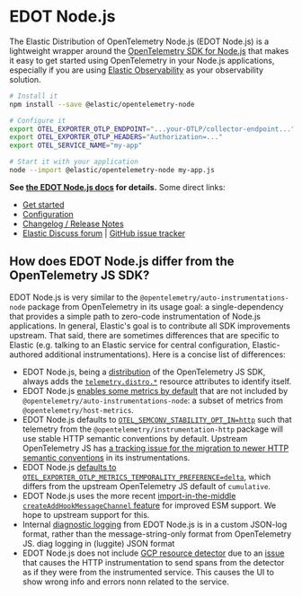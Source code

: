 # EDOT Node.js

The Elastic Distribution of OpenTelemetry Node.js (EDOT Node.js) is a lightweight wrapper around the [OpenTelemetry SDK for Node.js](https://opentelemetry.io/docs/languages/js) that makes it easy to get started using OpenTelemetry in your Node.js applications, especially if you are using [Elastic Observability](https://www.elastic.co/observability) as your observability solution.

```bash
# Install it
npm install --save @elastic/opentelemetry-node

# Configure it
export OTEL_EXPORTER_OTLP_ENDPOINT="...your-OTLP/collector-endpoint..."
export OTEL_EXPORTER_OTLP_HEADERS="Authorization=..."
export OTEL_SERVICE_NAME="my-app"

# Start it with your application
node --import @elastic/opentelemetry-node my-app.js
```

**See [the EDOT Node.js docs](https://www.elastic.co/docs/reference/opentelemetry/edot-sdks/nodejs) for details.**
Some direct links:

* [Get started](https://www.elastic.co/docs/reference/opentelemetry/edot-sdks/nodejs/setup)
* [Configuration](https://www.elastic.co/docs/reference/opentelemetry/edot-sdks/nodejs/configuration)
* [Changelog / Release Notes](https://www.elastic.co/docs/release-notes/edot/sdks/node)
* [Elastic Discuss forum](https://discuss.elastic.co/tags/c/observability/apm/58/nodejs) | [GitHub issue tracker](https://github.com/elastic/elastic-otel-node/issues)


## How does EDOT Node.js differ from the OpenTelemetry JS SDK?

EDOT Node.js is very similar to the `@opentelemetry/auto-instrumentations-node` package from OpenTelemetry in its usage goal: a single-dependency that provides a simple path to zero-code instrumentation of Node.js applications. In general, Elastic's goal is to contribute all SDK improvements upstream. That said, there are sometimes differences that are specific to Elastic (e.g. talking to an Elastic service for central configuration, Elastic-authored additional instrumentations). Here is a concise list of differences:

- EDOT Node.js, being a [distribution](https://opentelemetry.io/docs/concepts/distributions/) of the OpenTelemetry JS SDK, always adds the [`telemetry.distro.*`](https://opentelemetry.io/docs/specs/semconv/attributes-registry/telemetry/) resource attributes to identify itself.
- EDOT Node.js [enables some metrics by default](https://github.com/elastic/elastic-otel-node/blob/main/packages/opentelemetry-node/docs/metrics.md) that are not included by `@opentelemetry/auto-instrumentations-node`: a subset of metrics from `@opentelemetry/host-metrics`.
- EDOT Node.js defaults to [`OTEL_SEMCONV_STABILITY_OPT_IN=http`](https://opentelemetry.io/docs/specs/semconv/non-normative/http-migration/) such that telemetry from the `@opentelemetry/instrumentation-http` package will use stable HTTP semantic conventions by default. Upstream OpenTelemetry JS has [a tracking issue for the migration to newer HTTP semantic conventions](https://github.com/open-telemetry/opentelemetry-js/issues/5646) in its instrumentations.
- EDOT Node.js [defaults to `OTEL_EXPORTER_OTLP_METRICS_TEMPORALITY_PREFERENCE=delta`](https://www.elastic.co/docs/reference/opentelemetry/edot-sdks/nodejs/configuration#otel_exporter_otlp_metrics_temporality_preference-details), which differs from the upstream OpenTelemetry JS default of `cumulative`.
- EDOT Node.js uses the more recent [import-in-the-middle `createAddHookMessageChannel` feature](https://github.com/nodejs/import-in-the-middle/blob/main/README.md#only-intercepting-hooked-modules) for improved ESM support. We hope to upstream support for this.
- Internal [diagnostic logging](https://github.com/open-telemetry/opentelemetry-js/blob/main/experimental/packages/opentelemetry-sdk-node/README.md#configure-log-level-from-the-environment) from EDOT Node.js is in a custom JSON-log format, rather than the message-string-only format from OpenTelemetry JS. diag logging in (luggite) JSON format
- EDOT Node.js does not include [GCP resource detector](https://github.com/open-telemetry/opentelemetry-js-contrib/tree/main/detectors/node/opentelemetry-resource-detector-gcp) due to an [issue](https://github.com/open-telemetry/opentelemetry-js-contrib/issues/2320) that causes the HTTP instrumentation to send spans from the detector as if they were from the instrumented service. This causes the UI to show wrong info and errors nonn related to the service.

